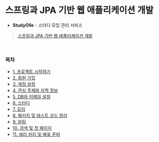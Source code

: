 # 스프링과 JPA 기반 웹 애플리케이션 개발
- **StudyOlle** - 스터디 모임 관리 서비스
> [스프링과 JPA 기반 웹 애플리케이션 개발](https://www.inflearn.com/course/%EC%8A%A4%ED%94%84%EB%A7%81-JPA-%EC%9B%B9%EC%95%B1#description)
<br>

### 목차
- [1. 프로젝트 시작하기](https://github.com/qlalzl9/TIL/blob/master/Spring_SpringBoot/devWebservice_Based_on_Spring_and_JPA/project_start.md)
- [2. 회원 가입](https://github.com/qlalzl9/TIL/blob/master/Spring_SpringBoot/devWebservice_Based_on_Spring_and_JPA/signUp.md)
- [3. 계정 설정]()
- [4. 관심 주제와 지역 정보]()
- [5. DB와 이메일 설정]()
- [6. 스터디]()
- [7. 모임]()
- [8. 패키지 및 테스트 코드 정리]()
- [9. 알림]()
- [10. 검색 및 첫 페이지]()
- [11. 에러 처리 및 배포 준비]()
